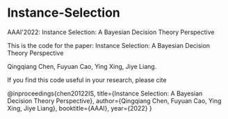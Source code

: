 # Instance-Selection
AAAI'2022: Instance Selection: A Bayesian Decision Theory Perspective

This is the code for the paper: Instance Selection: A Bayesian Decision Theory Perspective

Qingqiang Chen, Fuyuan Cao, Ying Xing, Jiye Liang.

If you find this code useful in your research, please cite

@inproceedings{chen20122IS,
  title={Instance Selection: A Bayesian Decision Theory Perspective},
  author={Qingqiang Chen, Fuyuan Cao, Ying Xing, Jiye Liang},
  booktitle={AAAI},
  year={2022}
}
